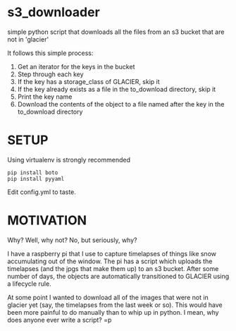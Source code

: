 s3_downloader
=============

simple python script that downloads all the files from an s3 bucket that are not in 'glacier'

It follows this simple process:

1. Get an iterator for the keys in the bucket
1. Step through each key
 1. If the key has a storage_class of GLACIER, skip it
 1. If the key already exists as a file in the to_download directory, skip it
 1. Print the key name
 1. Download the contents of the object to a file named after the key in the to_download directory


SETUP
============

Using virtualenv is strongly recommended

```
pip install boto
pip install pyyaml
```

Edit config.yml to taste.

MOTIVATION
============

Why?
Well, why not?
No, but seriously, why?

I have a raspberry pi that I use to capture timelapses of things like snow accumulating out of the window.  The pi has a script which uploads the timelapses (and the jpgs that make them up) to an s3 bucket.  After some number of days, the objects are automatically transitioned to GLACIER using a lifecycle rule.

At some point I wanted to download all of the images that were not in glacier yet (say, the timelapses from the last week or so).  This would have been more painful to do manually than to whip up in python.  I mean, why does anyone ever write a script? =p
